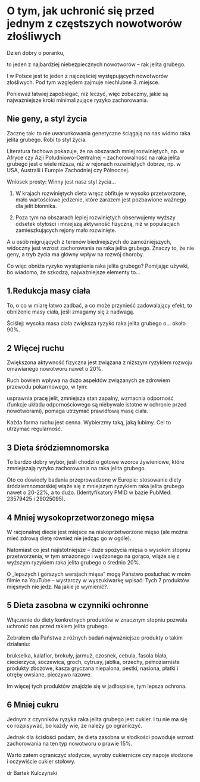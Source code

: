 # O tym, jak uchronić się przed jednym z częstszych nowotworów złośliwych

Dzień dobry o poranku,

to jeden z najbardziej niebezpiecznych nowotworów – rak jelita grubego.

I w Polsce jest to jeden z najczęściej występujących nowotworów złośliwych. Pod tym względem zajmuje niechlubne 3. miejsce.

Ponieważ łatwiej zapobiegać, niż leczyć, więc zobaczmy, jakie są najważniejsze kroki minimalizujące ryzyko zachorowania.

## Nie geny, a styl życia

Zacznę tak: to nie uwarunkowania genetyczne ściągają na nas widmo raka jelita grubego. Robi to styl życia.

Literatura fachowa pokazuje, że na obszarach mniej rozwiniętych, np. w Afryce czy Azji Południowo-Centralnej – zachorowalność na raka jelita grubego jest o wiele niższa, niż w rejonach rozwiniętych dobrze, np. w USA, Australii i Europie Zachodniej czy Północnej.

Wniosek prosty: Winny jest nasz styl życia…

1. W krajach rozwiniętych dieta wręcz obfituje w wysoko przetworzone, mało wartościowe jedzenie, które zarazem jest pozbawione ważnego dla jelit błonnika.

2. Poza tym na obszarach lepiej rozwiniętych obserwujemy wyższy odsetek otyłości i mniejszą aktywność fizyczną, niż w populacjach zamieszkujących rejony mało rozwinięte.

A u osób migrujących z terenów biedniejszych do zamożniejszych, widoczny jest wzrost zachorowania na raka jelita grubego. Znaczy to, że nie geny, a tryb życia ma główny wpływ na rozwój choroby.

Co więc obniża ryzyko wystąpienia raka jelita grubego? Pomijając używki, bo wiadomo, że szkodzą, najważniejsze elementy to…

## 1.Redukcja masy ciała

To, o co w miarę łatwo zadbać, a co może przynieść zadowalający efekt, to obniżenie masy ciała, jeśli zmagamy się z nadwagą.

Ściślej: wysoka masa ciała zwiększa ryzyko raka jelita grubego o… około 90%.

## 2 Więcej ruchu

Zwiększona aktywność fizyczna jest związana z niższym ryzykiem rozwoju omawianego nowotworu nawet o 20%.

Ruch bowiem wpływa na dużo aspektów związanych ze zdrowiem przewodu pokarmowego, w tym:

usprawnia pracę jelit, zmniejsza stan zapalny, wzmacnia odporność (funkcje układu odpornościowego są niebywale istotne w ochronie przed nowotworami), pomaga utrzymać prawidłową masę ciała.

Każda forma ruchu jest cenna. Wybierzmy taką, jaką lubimy. Cel to utrzymać regularność.

## 3 Dieta śródziemnomorska

To bardzo dobry wybór, jeśli chodzi o gotowe wzorce żywieniowe, które zmniejszają ryzyko zachorowania na raka jelita grubego.

Oto co dowiodły badania przeprowadzone w Europie: stosowanie diety śródziemnomorskiej wiąże się z mniejszym ryzykiem raka jelita grubego nawet o 20-22%, a to dużo. (Identyfikatory PMID w bazie PubMed: 23579425 i 29025095).

## 4 Mniej wysokoprzetworzonego mięsa

W racjonalnej diecie jest miejsce na niskoprzetworzone mięso (ale można mieć zdrową dietę również nie jedząc go w ogóle).

Natomiast co jest najistotniejsze – duże spożycia mięsa o wysokim stopniu przetworzenia, w tym smażonego i wędzonego na gorąco, wiąże się z wyższym ryzykiem raka jelita grubego o średnio 20%.

O „lepszych i gorszych wersjach mięsa” mogą Państwo posłuchać w moim filmie na YouTube – wystarczy w wyszukiwarkę wpisać: Tych 7 produktów mięsnych nie jedz. Na jakie je wymienić?.

## 5 Dieta zasobna w czynniki ochronne

Włączenie do diety konkretnych produktów w znacznym stopniu pozwala uchronić nas przed rakiem jelita grubego.

Zebrałem dla Państwa z różnych badań najważniejsze produkty o takim działaniu:

brukselka, kalafior, brokuły, jarmuż, czosnek, cebula, fasola biała, ciecierzyca, soczewica, groch, cytrusy, jabłka, orzechy, pełnoziarniste produkty zbożowe, kasza gryczana niepalona, pestki, nasiona, płatki i otręby owsiane, pieczywo razowe.

Im więcej tych produktów znajdzie się w jadłospisie, tym lepsza ochrona.

## 6 Mniej cukru

Jednym z czynników ryzyka raka jelita grubego jest cukier. I tu nie ma się co rozpisywać, bo każdy wie, że należy go ograniczyć.

Jednak dla ścisłości podam, że dieta zasobna w słodkości powoduje wzrost zachorowania na ten typ nowotworu o prawie 15%.

Warto zatem ograniczyć słodycze, wyroby cukiernicze czy napoje słodzone i oczywiście cukier stołowy.

dr Bartek Kulczyński

